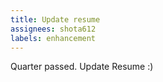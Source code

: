 ```yaml
---
title: Update resume
assignees: shota612
labels: enhancement
---
```


Quarter passed. Update Resume :)
